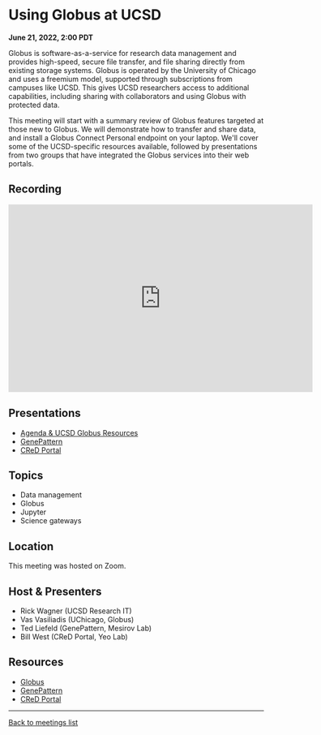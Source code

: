 # Using Globus at UCSD
**June 21, 2022, 2:00 PDT**

Globus is software-as-a-service for research data management and provides high-speed, secure file transfer, and file sharing directly from existing storage systems. Globus is operated by the University of Chicago and uses a freemium model, supported through subscriptions from campuses like UCSD. This gives UCSD researchers access to additional capabilities, including sharing with collaborators and using Globus with protected data.

This meeting will start with a summary review of Globus features
targeted at those new to Globus. We will demonstrate how to transfer
and share data, and install a Globus Connect Personal endpoint on your
laptop. We'll cover some of the UCSD-specific resources available,
followed by presentations from two groups that have integrated the
Globus services into their web portals.

## Recording

<iframe id="kaltura_player" src="https://cdnapisec.kaltura.com/p/2323111/sp/232311100/embedIframeJs/uiconf_id/48743603/partner_id/2323111?iframeembed=true&playerId=kaltura_player&entry_id=1_biwqhuc6&flashvars[streamerType]=auto&amp;flashvars[localizationCode]=en&amp;flashvars[leadWithHTML5]=true&amp;flashvars[sideBarContainer.plugin]=true&amp;flashvars[sideBarContainer.position]=left&amp;flashvars[sideBarContainer.clickToClose]=true&amp;flashvars[chapters.plugin]=true&amp;flashvars[chapters.layout]=vertical&amp;flashvars[chapters.thumbnailRotator]=false&amp;flashvars[streamSelector.plugin]=true&amp;flashvars[EmbedPlayer.SpinnerTarget]=videoHolder&amp;flashvars[dualScreen.plugin]=true&amp;flashvars[hotspots.plugin]=1&amp;flashvars[Kaltura.addCrossoriginToIframe]=true&amp;&wid=1_mn0dplsn" width="600" height="370" allowfullscreen webkitallowfullscreen mozAllowFullScreen allow="autoplay *; fullscreen *; encrypted-media *" sandbox="allow-forms allow-same-origin allow-scripts allow-top-navigation allow-pointer-lock allow-popups allow-modals allow-orientation-lock allow-popups-to-escape-sandbox allow-presentation allow-top-navigation-by-user-activation" frameborder="0" title="UCSD RCD Community Meeting June 21, 2022: Using Globus at UCSD"></iframe>

## Presentations

* [Agenda & UCSD Globus Resources](/meetings/assets/presentations/2022-06-21/UCSDRCDCommMeeting21JUN22Globus.pdf)
* [GenePattern](/meetings/assets/presentations/2022-06-21/GenePatternGlobusUCSD.pdf)
* [CReD Portal](/meetings/assets/presentations/2022-06-21/CReDPortalGlobus.pdf)
  
## Topics

* Data management
* Globus
* Jupyter
* Science gateways

## Location

This meeting was hosted on Zoom.

## Host & Presenters

* Rick Wagner (UCSD Research IT)
* Vas Vasiliadis (UChicago, Globus)
* Ted Liefeld (GenePattern, Mesirov Lab)
* Bill West (CReD Portal, Yeo Lab)

## Resources

* [Globus](https://globus.org/)
* [GenePattern](https://genepattern.org)
* [CReD Portal](https://cred-portal.com/about/)

---

[Back to meetings list](/meetings/)
